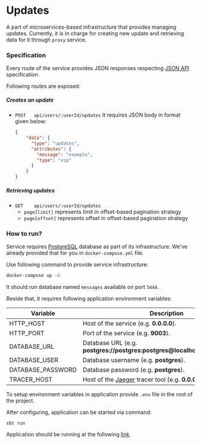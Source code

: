 # Updates

A part of microservices-based infrastructure that provides managing updates. 
Currently, it is in charge for creating new update and retrieving data for it through `proxy` service.

### Specification

Every route of the service provides JSON responses respecting [JSON API][www:json-api] specification.

Following routes are exposed:

##### Creates an update

- `POST   api/users/:userId/updates`
  It requires JSON body in format given below:

  ```json
  {
	  "data": {
        "type": "updates",
        "attributes": {
          "message": "example",
          "type": "vip"
        }
      }
  }
  ```

##### Retrieving updates
- `GET    api/users/:userId/updates`
  - `page[limit]`     represents limit in offset-based pagination strategy
  - `page[offset]`    represents offset in offset-based pagination strategy


### How to run?

Service requires [PostgreSQL][www:postgresql] database as part of its infrastructure. We've already provided that for you in `docker-compose.yml` file. 

Use following command to provide service infrastructure:

```bash
docker-compose up -d
```

It should run database named `messages` available on port `5444`.

Beside that, it requires following application environment variables:

| Variable           | Description                                                                   | Required |
|--------------------|-------------------------------------------------------------------------------|----------|
| HTTP_HOST          | Host of the service (e.g. **0.0.0.0**).                                       | YES      |
| HTTP_PORT          | Port of the service (e.g. **9003**).                                          | YES      |
| DATABASE_URL       | Database URL (e.g. **postgres://postgres:postgres@localhost:5445/postgres**). | YES      |
| DATABASE_USER      | Database username (e.g. **postgres**).                                        | YES      |
| DATABASE_PASSWORD  | Database password (e.g. **postgres**).                                        | YES      |
| TRACER_HOST        | Host of the [Jaeger][www:jaeger] tracer tool (e.g. **0.0.0.0:9411**).         | NO       |

To setup environment variables in application provide `.env` file in the root of the project.

After configuring, application can be started via command:

```
sbt run
```

Application should be running at the following [link](http://0.0.0.0:9003).

[www:jaeger]: https://www.jaegertracing.io/
[www:json-api]: https://jsonapi.org/
[www:postgresql]: https://www.postgresql.org/
